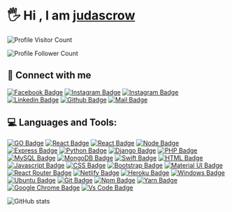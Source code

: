 # 🖐 Hi , I am [judascrow](https://github.com/judascrow)


![Profile Visitor Count](https://visitor-badge.laobi.icu/badge?page_id=judascrow.judascrow)

![Profile Follower Count](https://img.shields.io/github/followers/judascrow.svg?style=for-the-badge&logo=github&label=Follower&maxAge=2592000)


## 🚀 Connect with me

[![Facebook Badge](https://img.shields.io/badge/Facebook-1877F2?style=for-the-badge&logo=facebook&logoColor=white)](https://facebook.com)
[![Instagram Badge](https://img.shields.io/badge/Instagram-E4405F?style=for-the-badge&logo=instagram&logoColor=white)](https://instagram.com)
[![Instagram Badge](https://img.shields.io/badge/Twitter-1DA1F2?style=for-the-badge&logo=twitter&logoColor=white)](https://instagram.com)
[![Linkedin Badge](https://img.shields.io/badge/LinkedIn-0077B5?style=for-the-badge&logo=linkedin&logoColor=white)](https://linkedin.com)
[![Github Badge](https://img.shields.io/badge/GitHub-100000?style=for-the-badge&logo=github&logoColor=white)](https://github.com/judascrow)
[![Mail Badge](https://img.shields.io/badge/Gmail-D14836?style=for-the-badge&logo=gmail&logoColor=white)](mailto:judascrow.dev@gmail.com)


## 💻 Languages and Tools:
[![GO Badge](https://img.shields.io/badge/Go-00ADD8?style=for-the-badge&logo=go&logoColor=white)](https://github.com/judascrow)
[![React Badge](https://img.shields.io/badge/React-20232A?style=for-the-badge&logo=react&logoColor=61DAFB)](https://github.com/judascrow)
[![React Badge](https://img.shields.io/badge/Redux-593D88?style=for-the-badge&logo=redux&logoColor=white)](https://github.com/judascrow)
[![Node Badge](https://img.shields.io/badge/Node.js-43853D?style=for-the-badge&logo=node.js&logoColor=white)](https://github.com/judascrow)
[![Express Badge](https://img.shields.io/badge/Express.js-404D59?style=for-the-badge)](https://github.com/judascrow)
[![Python Badge](https://img.shields.io/badge/Python-14354C?style=for-the-badge&logo=python&logoColor=white)](https://github.com/judascrow)
[![Django Badge](https://img.shields.io/badge/Django-092E20?style=for-the-badge&logo=django&logoColor=white)](https://github.com/judascrow)
[![PHP Badge](https://img.shields.io/badge/PHP-777BB4?style=for-the-badge&logo=php&logoColor=white)](https://github.com/judascrow)
[![MySQL Badge](https://img.shields.io/badge/MySQL-00000F?style=for-the-badge&logo=mysql&logoColor=white)](https://github.com/judascrow)
[![MongoDB Badge](https://img.shields.io/badge/MongoDB-4EA94B?style=for-the-badge&logo=mongodb&logoColor=white)](https://github.com/judascrow)
[![Swift Badge](https://img.shields.io/badge/Swift-FA7343?style=for-the-badge&logo=swift&logoColor=white)](https://github.com/judascrow)
[![HTML Badge](https://img.shields.io/badge/HTML5-E34F26?style=for-the-badge&logo=html5&logoColor=white)](https://github.com/judascrow)
[![Javascript Badge](https://img.shields.io/badge/JavaScript-F7DF1E?style=for-the-badge&logo=javascript&logoColor=black)](https://github.com/judascrow)
[![CSS Badge](https://img.shields.io/badge/CSS3-1572B6?style=for-the-badge&logo=css3&logoColor=white)](https://github.com/judascrow)
[![Bootstrap Badge](https://img.shields.io/badge/Bootstrap-563D7C?style=for-the-badge&logo=bootstrap&logoColor=white)](https://github.com/judascrow)
[![Material UI Badge](https://img.shields.io/badge/Material--UI-0081CB?style=for-the-badge&logo=material-ui&logoColor=white)](https://github.com/judascrow)
[![React Router Badge](https://img.shields.io/badge/React_Router-CA4245?style=for-the-badge&logo=react-router&logoColor=white)](https://github.com/judascrow)
[![Netlify Badge](https://img.shields.io/badge/Netlify-00C7B7?style=for-the-badge&logo=netlify&logoColor=white)](https://github.com/judascrow)
[![Heroku Badge](https://img.shields.io/badge/Heroku-430098?style=for-the-badge&logo=heroku&logoColor=white)](https://github.com/judascrow)
[![Windows Badge](https://img.shields.io/badge/Windows-0078D6?style=for-the-badge&logo=windows&logoColor=white)](https://github.com/judascrow)
[![Ubuntu Badge](https://img.shields.io/badge/Ubuntu-E95420?style=for-the-badge&logo=ubuntu&logoColor=white)](https://github.com/judascrow)
[![Git Badge](https://img.shields.io/badge/git-f34f29?style=for-the-badge&logo=git&logoColor=white)](https://github.com/judascrow)
[![Npm Badge](https://img.shields.io/badge/npm-d7141a?style=for-the-badge&logo=npm&logoColor=white)](https://github.com/judascrow)
[![Yarn Badge](https://img.shields.io/badge/yarn-0078D6?style=for-the-badge&logo=yarn&logoColor=white)](https://github.com/judascrow)
[![Google Chrome Badge](https://img.shields.io/badge/google_chrome-556532?style=for-the-badge&logo=googlechrome&logoColor=white)](https://github.com/judascrow)
[![Vs Code Badge](https://img.shields.io/badge/Visual_Studio_Code-0078D6?style=for-the-badge&logo=visualstudiocode&logoColor=white)](https://github.com/judascrow)

![GitHub stats](https://github-readme-stats.vercel.app/api?username=judascrow&show_icons=true&theme=dark)




<!--
**judascrow/judascrow** is a ✨ _special_ ✨ repository because its `README.md` (this file) appears on your GitHub profile.

Here are some ideas to get you started:

- 🔭 I’m currently working on ...
- 🌱 I’m currently learning ...
- 👯 I’m looking to collaborate on ...
- 🤔 I’m looking for help with ...
- 💬 Ask me about ...
- 📫 How to reach me: ...
- 😄 Pronouns: ...
- ⚡ Fun fact: ...
-->
